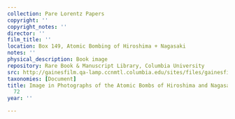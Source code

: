 ```yaml
---
collection: Pare Lorentz Papers
copyright: ''
copyright_notes: ''
director: ''
film_title: ''
location: Box 149, Atomic Bombing of Hiroshima + Nagasaki
notes: ''
physical_description: Book image
repository: Rare Book & Manuscript Library, Columbia University
src: http://gainesfilm.qa-lamp.ccnmtl.columbia.edu/sites/files/gainesfilm/images/1000102056.jpg
taxonomies: [Document]
title: Image in Photographs of the Atomic Bombs of Hiroshima and Nagasaki - Figure
  72
year: ''

---
```

